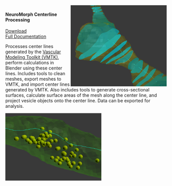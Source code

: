 <img src="centerline_crosssections.png" width="300" align="right">

#### NeuroMorph Centerline Processing  
[Download](http://raw.githubusercontent.com/ajorstad/NeuroMorph/master/NeuroMorph_CenterLines_CrossSections/NeuroMorph_Centerline_Processing.py)  
[Full Documentation](https://wiki.blender.org/index.php/Extensions:2.6/Py/Scripts/NeuroMorph/Centerline_Tools)

Processes center lines generated by the [Vascular Modeling Toolkit (VMTK)](http://www.vmtk.org/tutorials/Centerlines.html), perform calculations in Blender using these center lines. Includes tools to clean meshes, export meshes to VMTK, and import center lines generated by VMTK. Also includes tools to generate cross-sectional surfaces, calculate surface areas of the mesh along the center line, and project vesicle objects onto the center line. Data can be exported for analysis.



<img src="ctrline_vesicles.png" width="300" align="left">
